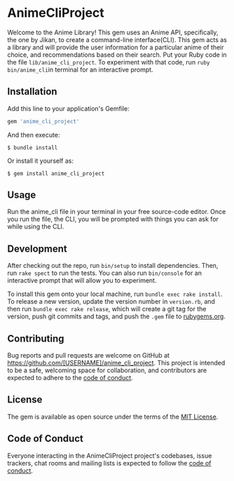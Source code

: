 # AnimeCliProject

Welcome to the Anime Library! This gem uses an Anime API, specifically, the one by Jikan,  to create a command-line interface(CLI). This gem acts as a library and will provide the user information for a particular anime of their choice, and recommendations based on their search. Put your Ruby code in the file `lib/anime_cli_project`. To experiment with that code, run `ruby bin/anime_cli`in terminal for an interactive prompt.


## Installation

Add this line to your application's Gemfile:

```ruby
gem 'anime_cli_project'
```

And then execute:

    $ bundle install

Or install it yourself as:

    $ gem install anime_cli_project

## Usage

 Run the anime_cli file in your terminal in your free source-code editor. Once you run the file, the CLI,  you will be prompted with things you can ask for while using the CLI. 

## Development

After checking out the repo, run `bin/setup` to install dependencies. Then, run `rake spect` to run the tests. You can also run `bin/console` for an interactive prompt that will allow you to experiment.

To install this gem onto your local machine, run `bundle exec rake install`. To release a new version, update the version number in `version.rb`, and then run `bundle exec rake release`, which will create a git tag for the version, push git commits and tags, and push the `.gem` file to [rubygems.org](https://rubygems.org).

## Contributing

Bug reports and pull requests are welcome on GitHub at https://github.com/[USERNAME]/anime_cli_project. This project is intended to be a safe, welcoming space for collaboration, and contributors are expected to adhere to the [code of conduct](https://github.com/[USERNAME]/anime_cli_project/blob/master/CODE_OF_CONDUCT.md).


## License

The gem is available as open source under the terms of the [MIT License](https://opensource.org/licenses/MIT).

## Code of Conduct

Everyone interacting in the AnimeCliProject project's codebases, issue trackers, chat rooms and mailing lists is expected to follow the [code of conduct](https://github.com/[USERNAME]/anime_cli_project/blob/master/CODE_OF_CONDUCT.md).
